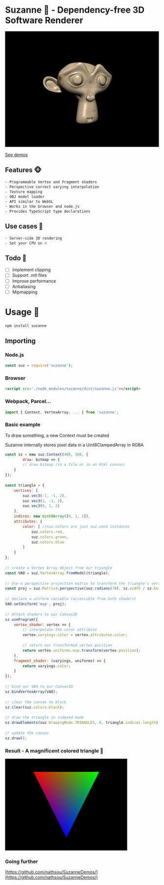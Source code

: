 
# Suzanne 🐒 - Dependency-free 3D Software Renderer

![Wooden Suzanne](res/wooden_suzanne.png)

[See demos](https://github.com/nathsou/SuzanneDemos/)

## Features 🐵

    - Programmable Vertex and Fragment shaders
    - Perspective correct varying interpolation
    - Texture mapping
    - OBJ model loader
    - API similar to WebGL
    - Works in the browser and node.js
    - Provides TypeScript type declarations

## Use cases 🙈

    - Server-side 3D rendering
    - Set your CPU on 🔥

## Todo 🙊

- [ ] Implement clipping
- [ ] Support .mtl files
- [ ] Improve performance
- [ ] Antialiasing
- [ ] Mipmapping

# Usage 🍌

```bash
npm install suzanne
```

## Importing

### Node.js

```javascript
const suz = require('suzanne');
```

### Browser

```html
<script src='./node_modules/suzanne/dist/suzanne.js'></script>
```

### Webpack, Parcel...

```javascript
import { Context, VertexArray, ... } from 'suzanne';
```

### Basic example

To draw something, a new Context must be created

Suzanne internally stores pixel data in a Uint8ClampedArray in RGBA

```javascript
const sz = new suz.Context(400, 300, {
        draw: bitmap => {
        // draw bitmap (to a file or in an html canvas)
    }
});

const triangle = {
    vertices: [
        suz.vec3(-1, -1, 2),
        suz.vec3(1, -1, 2),
        suz.vec3(0, 1, 2)
    ],
    indices: new Uint8Array([0, 1, 2]),
    attributes: {
        color: [ //suz.colors are just suz.vec4 instances
            suz.colors.red,
            suz.colors.green,
            suz.colors.blue
        ]
    }
};

// create a Vertex Array Object from our triangle
const VAO = suz.VertexArray.fromModel(triangle);

// Use a perspective projection matrix to transform the triangle's vertices
const proj = suz.Matrix4.perspective(suz.radians(70), sz.width / sz.height, 0.1, 1000);

// declare a uniform variable (accessible from both shaders)
VAO.setUniform('mvp', proj);

// Attach shaders to our Canvas3D
sz.useProgram({
    vertex_shader: vertex => {
        // interpolate the color attribute
        vertex.varyings.color = vertex.attributes.color;

        // return our transformed vertex position
        return vertex.uniforms.mvp.transform(vertex.position);
    },
    fragment_shader: (varyings, uniforms) => {
        return varyings.color;
    }
});

// bind our VAO to our Canvas3D
sz.bindVertexArray(VAO);

// clear the canvas to black
sz.clear(suz.colors.black);

// draw the triangle in indexed mode
sz.drawElements(suz.DrawingMode.TRIANGLES, 0, triangle.indices.length);

// update the canvas
sz.draw();
```

### Result - A magnificent colored triangle 🔻

![Colored triangle](res/tri.png)

### Going further


[https://github.com/nathsou/SuzanneDemos/](https://github.com/nathsou/SuzanneDemos/)